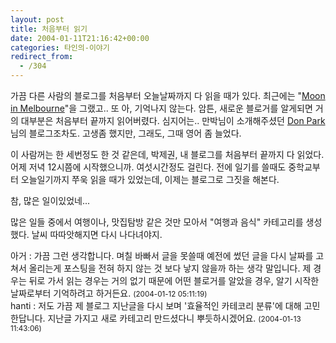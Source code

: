```yaml
---
layout: post
title: 처음부터 읽기
date: 2004-01-11T21:16:42+00:00
categories: 타인의-이야기
redirect_from:
  - /304
---
```


가끔 다른 사람의 블로그를 처음부터 오늘날짜까지 다 읽을 때가 있다. 최근에는 "<a href="http://hyuksang.cafe24.com/archives/000138.html" target=bb>Moon in Melbourne</a>"을 그랬고.. 또 아, 기억나지 않는다. 암튼, 새로운 블로거를 알게되면 거의 대부분은 처음부터 끝까지 읽어버렸다. 심지어는.. 만박님이 소개해주셨던 <a href="/145" target=aa>Don Park</a>님의 블로그조차도. 고생좀 했지만, 그래도, 그때 영어 좀 늘었다.

이 사람꺼는 한 세번정도 한 것 같은데, 박제권, 내 블로그를 처음부터 끝까지 다 읽었다. 어제 저녁 12시쯤에 시작했으니까. 여섯시간정도 걸린다. 전에 일기를 쓸때도 중학교부터 오늘일기까지 쭈욱 읽을 때가 있었는데, 이제는 블로그로 그짓을 해본다.

참, 많은 일이있었네...

많은 일들 중에서 여행이나, 맛집탐방 같은 것만 모아서 "여행과 음식" 카테고리를 생성했다. 날씨 따따앗해지면 다시 나다녀야지.
<div id=comments>
<div class=comment>
<!--- cmt:637 --->
<!--- mail: --->
<!--- parent:0 --->
아거 : 
가끔 그런 생각합니다. 며칠 바빠서 글을 못쓸때 
예전에 썼던 글을 다시 날짜를 고쳐서 올리는게
포스팅을 전혀 하지 않는 것 보다 낳지 않을까 하는
생각 말입니다. 
제 경우는 뒤로 가서 읽는 경우는 거의 없기 때문에
어떤 블로거를 알았을 경우, 알기 시작한 
날짜로부터 기억하려고 하거든요.
 <small>(2004-01-12 05:11:19)</small>
</div>
<div class=comment>
<!--- cmt:638 --->
<!--- mail: --->
<!--- parent:0 --->
hanti : 
저도 가끔 제 블로그 지난글을 다시 보며 '효율적인 카테코리 분류'에 대해 고민한답니다. 지난글 가지고 새로 카테고리 만드셨다니 뿌듯하시겠어요.
 <small>(2004-01-13 11:43:06)</small>
</div>
</div>
